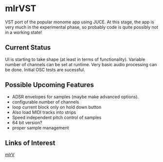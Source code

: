 mlrVST
======

VST port of the popular monome app using JUCE. At this stage, the app is very much in the experimental phase, so probably code is quite possibly not in a working state! 

Current Status
--------------

UI is starting to take shape (at least in terms of functionality). Variable number of channels can be set at runtime.
Very basic audio processing can be done. Initial OSC tests are sucessful.


Possible Upcoming Features
-------------------------
- ADSR envelopes for samples (maybe make advanced options).
- configurable number of channels
- loop current block only on hold down button
- Also load MIDI tracks into strips
- Speed independent pitch control of samples
- 64 bit version?
- proper sample management

Links of Interest
-----------------

[mlrV](http://parallelogram.cc/mlrv/)





